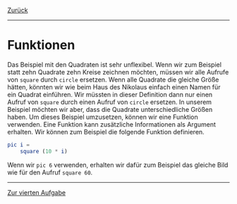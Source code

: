 [Zurück](ColoredSquares.md)

---

# Funktionen

Das Beispiel mit den Quadraten ist sehr unflexibel.
Wenn wir zum Beispiel statt zehn Quadrate zehn Kreise zeichnen möchten, müssen wir alle Aufrufe von `square` durch `circle` ersetzen.
Wenn alle Quadrate die gleiche Größe hätten, könnten wir wie beim Haus des Nikolaus einfach einen Namen für ein Quadrat einführen.
Wir müssten in dieser Definition dann nur einen Aufruf von `square` durch einen Aufruf von `circle` ersetzen.
In unserem Beispiel möchten wir aber, dass die Quadrate unterschiedliche Größen haben.
Um dieses Beispiel umzusetzen, können wir eine Funktion verwenden.
Eine Funktion kann zusätzliche Informationen als Argument erhalten.
Wir können zum Beispiel die folgende Funktion definieren.

```elm
pic i =
    square (10 * i)
```
Wenn wir `pic 6` verwenden, erhalten wir dafür zum Beispiel das gleiche Bild wie für den Aufruf `square 60`.

---

[Zur vierten Aufgabe](Squares.md)
